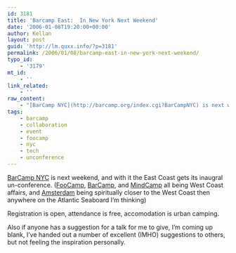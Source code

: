 ```yaml
---
id: 3181
title: 'Barcamp East:  In New York Next Weekend'
date: '2006-01-08T19:20:00+00:00'
author: Kellan
layout: post
guid: 'http://lm.quxx.info/?p=3181'
permalink: /2006/01/08/barcamp-east-in-new-york-next-weekend/
typo_id:
    - '3179'
mt_id:
    - ''
link_related:
    - ''
raw_content:
    - "[BarCamp NYC](http://barcamp.org/index.cgi?BarCampNYC) is next weekend, and with it the East Coast gets its inaugral un-conference. ([FooCamp](http://wiki.oreillynet.com/foocamp05/index.cgi), [BarCamp](http://barcamp.org/index.cgi?BarCampPaloAlto2005), and [MindCamp](http://seattlemind.com/) all being West Coast affairs, and [Amsterdam](http://barcamp.org/index.cgi?BarCampAmsterdam) being spiritually closer to the West Coast then anywhere on the Atlantic Seaboard I\\'m thinking)\r\n\r\nRegistration is open, attendance is free, accomodation is urban camping.\r\n\r\nAlso if anyone has a suggestion for a talk for me to give, I\\'m coming up blank, I\\'ve handed out a number of excellent (IMHO) suggestions to others, but not feeling the inspiration personally."
tags:
    - barcamp
    - collaboration
    - event
    - foocamp
    - nyc
    - tech
    - unconference
---
```


[BarCamp NYC](http://barcamp.org/index.cgi?BarCampNYC) is next weekend, and with it the East Coast gets its inaugral un-conference. ([FooCamp](http://wiki.oreillynet.com/foocamp05/index.cgi), [BarCamp](http://barcamp.org/index.cgi?BarCampPaloAlto2005), and [MindCamp](http://seattlemind.com/) all being West Coast affairs, and [Amsterdam](http://barcamp.org/index.cgi?BarCampAmsterdam) being spiritually closer to the West Coast then anywhere on the Atlantic Seaboard I’m thinking)

Registration is open, attendance is free, accomodation is urban camping.

Also if anyone has a suggestion for a talk for me to give, I’m coming up blank, I’ve handed out a number of excellent (IMHO) suggestions to others, but not feeling the inspiration personally.